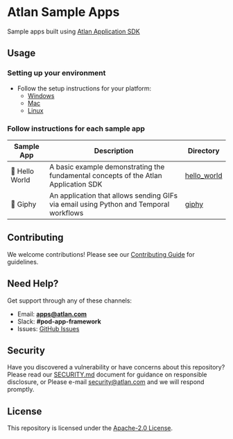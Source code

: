 # Atlan Sample Apps

Sample apps built using [Atlan Application SDK](https://github.com/atlanhq/application-sdk)

## Usage

### Setting up your environment

- Follow the setup instructions for your platform:
   - [Windows](https://github.com/atlanhq/application-sdk/blob/main/docs/docs/setup/WINDOWS.md)
   - [Mac](https://github.com/atlanhq/application-sdk/blob/main/docs/docs/setup/MAC.md)
   - [Linux](https://github.com/atlanhq/application-sdk/blob/main/docs/docs/setup/LINUX.md)


### Follow instructions for each sample app

| Sample App | Description | Directory |
|------------|-------------|-----------|
| 👋 Hello World | A basic example demonstrating the fundamental concepts of the Atlan Application SDK | [hello_world](./hello_world) |
| 🤡 Giphy | An application that allows sending GIFs via email using Python and Temporal workflows | [giphy](./giphy) |

## Contributing

We welcome contributions! Please see our [Contributing Guide](./CONTRIBUTING.md) for guidelines.

## Need Help?

Get support through any of these channels:

- Email: **apps@atlan.com**
- Slack: **#pod-app-framework**
- Issues: [GitHub Issues](https://github.com/atlanhq/atlan-sample-apps/issues)

## Security

Have you discovered a vulnerability or have concerns about this repository? Please read our [SECURITY.md](./SECURITY.md) document for guidance on responsible disclosure, or Please e-mail security@atlan.com and we will respond promptly.

## License

This repository is licensed under the [Apache-2.0 License](./LICENSE).
